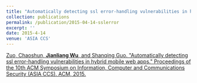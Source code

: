 ```yaml
---
title: "Automatically detecting ssl error-handling vulnerabilities in hybrid mobile web apps"
collection: publications
permalink: /publication/2015-04-14-sslerror
excerpt: ''
date: 2015-4-14
venue: 'ASIA CCS'
---
```

[Zuo, Chaoshun, **Jianliang Wu**, and Shanqing Guo. "Automatically detecting ssl error-handling vulnerabilities in hybrid mobile web apps." Proceedings of the 10th ACM Symposium on Information, Computer and Communications Security (ASIA CCS). ACM, 2015.](https://dl.acm.org/citation.cfm?id=2714583)
